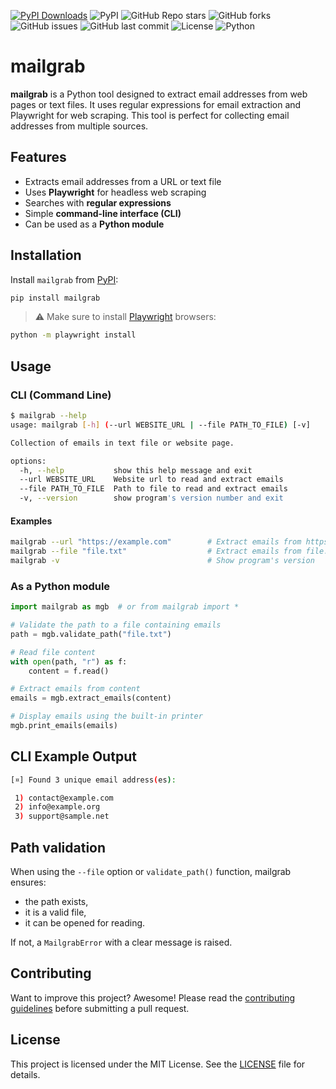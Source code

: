 [![PyPI Downloads](https://static.pepy.tech/badge/mailgrab)](https://pepy.tech/projects/mailgrab)
![PyPI](https://img.shields.io/pypi/v/mailgrab?style=flat-square)
![GitHub Repo stars](https://img.shields.io/github/stars/nanaelie/mailgrab?style=flat-square)
![GitHub forks](https://img.shields.io/github/forks/nanaelie/mailgrab?style=flat-square)
![GitHub issues](https://img.shields.io/github/issues/nanaelie/mailgrab?style=flat-square)
![GitHub last commit](https://img.shields.io/github/last-commit/nanaelie/mailgrab?style=flat-square)
![License](https://img.shields.io/github/license/nanaelie/mailgrab?style=flat-square)
![Python](https://img.shields.io/badge/python-3.x-blue?style=flat-square)

# mailgrab

**mailgrab** is a Python tool designed to extract email addresses from web pages or text files. It uses regular expressions for email extraction and Playwright for web scraping. This tool is perfect for collecting email addresses from multiple sources.

## Features

- Extracts email addresses from a URL or text file
- Uses **Playwright** for headless web scraping
- Searches with **regular expressions**
- Simple **command-line interface (CLI)**
- Can be used as a **Python module**

## Installation

Install `mailgrab` from [PyPI](https://pypi.org/project/mailgrab/):

```bash
pip install mailgrab
````

> ⚠️ Make sure to install [Playwright](https://playwright.dev/python/docs/intro) browsers:

```bash
python -m playwright install
```

## Usage

### CLI (Command Line)

```bash
$ mailgrab --help                            
usage: mailgrab [-h] (--url WEBSITE_URL | --file PATH_TO_FILE) [-v]

Collection of emails in text file or website page.

options:
  -h, --help           show this help message and exit
  --url WEBSITE_URL    Website url to read and extract emails
  --file PATH_TO_FILE  Path to file to read and extract emails
  -v, --version        show program's version number and exit
```

#### Examples

```bash
mailgrab --url "https://example.com"        # Extract emails from https://example.com
mailgrab --file "file.txt"                  # Extract emails from file.txt
mailgrab -v                                 # Show program's version
```

### As a Python module

```python
import mailgrab as mgb  # or from mailgrab import *

# Validate the path to a file containing emails
path = mgb.validate_path("file.txt")

# Read file content
with open(path, "r") as f:
    content = f.read()

# Extract emails from content
emails = mgb.extract_emails(content)

# Display emails using the built-in printer
mgb.print_emails(emails)
```

## CLI Example Output

```bash
[¤] Found 3 unique email address(es):

 1) contact@example.com
 2) info@example.org
 3) support@sample.net
```

## Path validation

When using the `--file` option or `validate_path()` function, mailgrab ensures:

* the path exists,
* it is a valid file,
* it can be opened for reading.

If not, a `MailgrabError` with a clear message is raised.

## Contributing

Want to improve this project? Awesome!
Please read the [contributing guidelines](CONTRIBUTING.md) before submitting a pull request.

## License

This project is licensed under the MIT License. See the [LICENSE](LICENSE) file for details.

